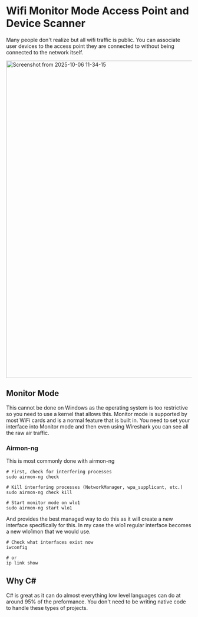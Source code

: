 # Wifi Monitor Mode Access Point and Device Scanner

Many people don't realize but all wifi traffic is public. You can associate user devices to the access point they are connected to without being connected to the network itself.

<img width="602" height="859" alt="Screenshot from 2025-10-06 11-34-15" src="https://github.com/user-attachments/assets/f4fcb9ae-bcae-4781-bb8b-a052c8ced0e6" />

## Monitor Mode

This cannot be done on Windows as the operating system is too restrictive so you need to use a kernel that allows this. Monitor mode is supported by most WiFi cards and is a normal feature that is built in. You need to set your interface into Monitor mode and then even using Wireshark you can see all the raw air traffic.

### Airmon-ng

This is most commonly done with airmon-ng
```
# First, check for interfering processes
sudo airmon-ng check

# Kill interfering processes (NetworkManager, wpa_supplicant, etc.)
sudo airmon-ng check kill

# Start monitor mode on wlo1
sudo airmon-ng start wlo1
```

And provides the best managed way to do this as it will create a new interface specifically for this. In my case the wlo1 regular interface becomes a new wlo1mon that we would use.
```
# Check what interfaces exist now
iwconfig

# or
ip link show
```

## Why C#

C# is great as it can do almost everything low level languages can do at around 95% of the preformance. You don't need to be writing native code to handle these types of projects.
